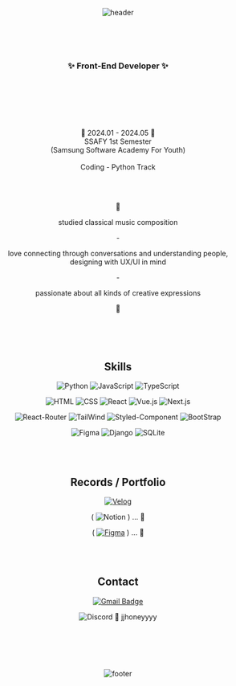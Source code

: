<div align="center">
  
![header](https://capsule-render.vercel.app/api?type=venom&color=gradient&customColorList=27&height=200&section=header&text=Hi!%20It's%20me,%20Jihyeon&fontSize=40&fontAlignY=40&stroke=37474F)

<br>
<br>
<br>

### :sparkles: Front-End Developer :sparkles:

<br>
<br>
<br>
<br>
<br>

:seedling: 2024.01 - 2024.05 :seedling:
<br>
SSAFY 1st Semester
<br>
(Samsung Software Academy For Youth)
<br>
<br>
Coding - Python Track


<br>
<br>

:rabbit:

studied classical music composition

\-

love connecting through conversations and understanding people,
<br>
designing with UX/UI in mind

\-

passionate about all kinds of creative expressions

:rabbit:

<br>
<br>
<br>


## Skills

<div>
  
![Python](	https://img.shields.io/badge/Python-3776AB?style=for-the-badge&logo=python&logoColor=white)
![JavaScript](https://img.shields.io/badge/JavaScript-F7DF1E?style=for-the-badge&logo=JavaScript&logoColor=white)
![TypeScript](https://img.shields.io/badge/TypeScript-007ACC?style=for-the-badge&logo=typescript&logoColor=white)

</div>

<div>

![HTML](https://img.shields.io/badge/HTML5-E34F26?style=for-the-badge&logo=html5&logoColor=white)
![CSS](https://img.shields.io/badge/CSS3-1572B6?style=for-the-badge&logo=css3&logoColor=white)
![React](https://img.shields.io/badge/React-20232A?style=for-the-badge&logo=react&logoColor=61DAFB)
![Vue.js](https://img.shields.io/badge/Vue.js-35495E?style=for-the-badge&logo=vue.js&logoColor=4FC08D)
![Next.js](https://img.shields.io/badge/Next.js-000?logo=nextdotjs&logoColor=fff&style=for-the-badge)

</div>

<div>

![React-Router](https://img.shields.io/badge/React_Router-CA4245?style=for-the-badge&logo=react-router&logoColor=white)
![TailWind](https://img.shields.io/badge/Tailwind_CSS-38B2AC?style=for-the-badge&logo=tailwind-css&logoColor=white)
![Styled-Component](https://img.shields.io/badge/styled--components-DB7093?style=for-the-badge&logo=styled-components&logoColor=white)
![BootStrap](https://img.shields.io/badge/Bootstrap-563D7C?style=for-the-badge&logo=bootstrap&logoColor=white)

</div>

<div>
  
![Figma](https://img.shields.io/badge/Figma-F24E1E?style=for-the-badge&logo=figma&logoColor=white)
![Django](https://img.shields.io/badge/Django-092E20?style=for-the-badge&logo=django&logoColor=white)
![SQLite](https://img.shields.io/badge/SQLite-07405E?style=for-the-badge&logo=sqlite&logoColor=white)

</div>

<br>
<br>

## Records / Portfolio
  
<div>

[![Velog](https://img.shields.io/badge/Velog-20C997?style=for-the-badge&logo=velog&logoColor=white)](https://velog.io/@jjhoneyyyy/)

( ![Notion](https://img.shields.io/badge/Notion-000000?style=for-the-badge&logo=notion&logoColor=white) )
... :construction: 

( [![Figma](https://img.shields.io/badge/Figma-F24E1E?style=for-the-badge&logo=figma&logoColor=white)](https://www.figma.com/@jihyeon4) )
... :construction: 

</div>

<br>
<br>

## Contact

<div>

[![Gmail Badge](https://img.shields.io/badge/Gmail-d14836?style=for-the-badge&logo=Gmail&logoColor=white&link=mailto:jjhoneyyyy@gmail.com)](mailto:jjhoneyyyy@gmail.com)

![Discord](https://img.shields.io/badge/Discord-7289DA?style=for-the-badge&logo=discord&logoColor=white) :purple_heart: jjhoneyyyy

</div>

<br>
<br>
<br>
<br>

![footer](https://capsule-render.vercel.app/api?type=waving&color=gradient&customColorList=27&height=150&section=footer&text=Enjoy%20your%20time%20Here%20!&fontSize=30&animation=twinkling)

</div>
